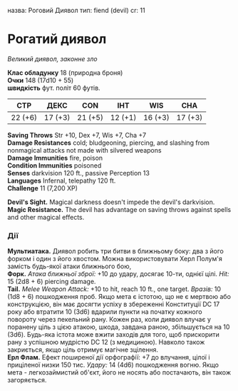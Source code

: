 назва: Роговий Диявол тип: fiend (devil) cr: 11

# Рогатий диявол
_Великий диявол, законне зло_

**Клас обладунку** 18 (природна броня)    
**Очки** 148 (17d10 + 55)    
**швидкість** фут. політ 60 футів.

| СТР     | ДЕКС    | CON     | ІНТ     | WIS     | CHA     |
| ------- | ------- | ------- | ------- | ------- | ------- |
| 22 (+6) | 17 (+3) | 21 (+5) | 12 (+1) | 16 (+3) | 17 (+3) |

**Saving Throws** Str +10, Dex +7, Wis +7, Cha +7    
**Damage Resistances** cold; bludgeoning, piercing, and slashing from nonmagical attacks not made with silvered weapons    
**Damage Immunities** fire, poison    
**Condition Immunities** poisoned    
**Senses** darkvision 120 ft., passive Perception 13    
**Languages** Infernal, telepathy 120 ft.    
**Challenge** 11 (7,200 XP)

**Devil's Sight.** Magical darkness doesn't impede the devil's darkvision.    
**Magic Resistance.** The devil has advantage on saving throws against spells and other magical effects.

### Дії
**Мультиатака.** Диявол робить три битви в ближньому боку: два з його форком і один з його хвостом. Можна використовувати Херл Полум'я замість будь-якої атаки ближнього бою,    
**Форк.** _Атака ближньої зброї:_ +10 до удару, досягає 10-ти, однієї цілі. _Hit:_ 15 (2d8 + 6) piercing damage.    
**Tail.** _Melee Weapon Attack:_ +10 to hit, reach 10 ft., one target. _Вразів:_ 10 (1d8 + 6) пошкодження проб. Якщо мета є істотою, що не є мертвою або конструкцією, він має досягти успіху в збереженні Конституції DC 17 року або втратити 10 (3d6) вдарили пункти на початку кожного повороту через пекельний рану. Кожен раз, коли диявол влучає у поранену ціль з цією атакою, шкода, завдана раною, збільшується на 10 (3d6). Будь-яка істота може вжити заходів для того, щоб прискорити рану з успішною мудрістю DC 12 (з медициною). Навколо також закриється, якщо ціль отримує магічне зцілення.    
**Ерл Флам.** Ефект поширеної дії орфографії: +7 до влучання, цілої і приціленої низки 150 тис. _Удару:_ 14 (4d6) пошкодження вогню. Якщо мета - легкозаймистий об'єкт, його не носять або постачають, він також загоряється.